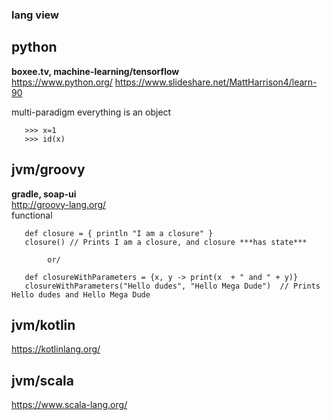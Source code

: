 
###  lang view

## python 
**boxee.tv, machine-learning/tensorflow**  
 https://www.python.org/ 
 https://www.slideshare.net/MattHarrison4/learn-90 

 multi-paradigm 
 everything is an object  
~~~~
   >>> x=1 
   >>> id(x)
~~~~
   
## jvm/groovy 
**gradle, soap-ui**  
 http://groovy-lang.org/     
 functional
~~~~ 
   def closure = { println "I am a closure" }
   closure() // Prints I am a closure, and closure ***has state***
~~~~   
            or/  
~~~~  
   def closureWithParameters = {x, y -> print(x  + " and " + y)}
   closureWithParameters("Hello dudes", "Hello Mega Dude")  // Prints Hello dudes and Hello Mega Dude
~~~~

## jvm/kotlin     
 https://kotlinlang.org/ 

## jvm/scala      
 https://www.scala-lang.org/ 
 
